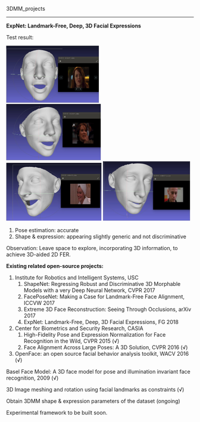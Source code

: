 3DMM_projects

-----

**ExpNet: Landmark-Free, Deep, 3D Facial Expressions**

Test result:

<img src="image/r1.jpg" style="zoom: 25%;" />

<img src="image/r2.jpg" style="zoom:25%;" />

<img src="image/r3.jpg" style="zoom:25%;" />

<img src="image/r4.jpg" style="zoom:25%;" />

1. Pose estimation: accurate
2. Shape & expression: appearing slightly generic and not discriminative 

Observation: Leave space to explore, incorporating 3D information, to achieve 3D-aided 2D FER.

**Existing related open-source projects:**  

1. Institute for Robotics and Intelligent Systems, USC
   1. ShapeNet: Regressing Robust and Discriminative 3D Morphable Models with a very Deep Neural Network, CVPR 2017
   2. FacePoseNet: Making a Case for Landmark-Free Face Alignment, ICCVW 2017
   3. Extreme 3D Face Reconstruction: Seeing Through Occlusions, arXiv 2017
   4. ExpNet: Landmark-Free, Deep, 3D Facial Expressions, FG 2018
2. Center for Biometrics and Security Research, CASIA
   1. High-Fidelity Pose and Expression Normalization for Face Recognition in the Wild, CVPR 2015 (√)
   2. Face Alignment Across Large Poses: A 3D Solution, CVPR 2016 (√)
3. OpenFace:  an open source facial behavior analysis toolkit, WACV 2016 (√)

Basel Face Model: A 3D face model for pose and illumination invariant face recognition, 2009 (√)

3D Image meshing and rotation using facial landmarks as constraints (√)

Obtain 3DMM shape & expression parameters of the dataset (ongoing)

Experimental framework to be built soon.





